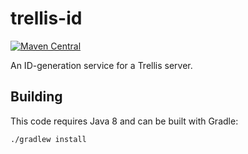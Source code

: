 # trellis-id

[![Maven Central](https://maven-badges.herokuapp.com/maven-central/org.trellisldp/trellis-id/badge.svg)](https://maven-badges.herokuapp.com/maven-central/org.trellisldp/trellis-id/)

An ID-generation service for a Trellis server.

## Building

This code requires Java 8 and can be built with Gradle:

    ./gradlew install
